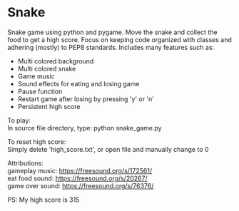 # Snake

Snake game using python and pygame. Move the snake and collect the food to get a high score. Focus on keeping code organized with classes and adhering (mostly) to PEP8 standards.
Includes many features such as:
- Multi colored background
- Multi colored snake
- Game music
- Sound effects for eating and losing game
- Pause function
- Restart game after losing by pressing 'y' or 'n'
- Persistent high score

To play:  
In source file directory, type: python snake_game.py

To reset high score:  
Simply delete 'high_score.txt', or open file and manually change to 0

Attributions:  
gameplay music: https://freesound.org/s/172561/  
eat food sound: https://freesound.org/s/20267/  
game over sound: https://freesound.org/s/76376/  

PS: My high score is 315

